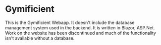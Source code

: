 <h1>Gymificient</h1>

<p>This is the Gymificient Webapp. It doesn't include the database management system used in the backend. It is written in Blazor, ASP.Net. Work on the website has been discontinued and much of the functionality isn't available without a database.</p>
